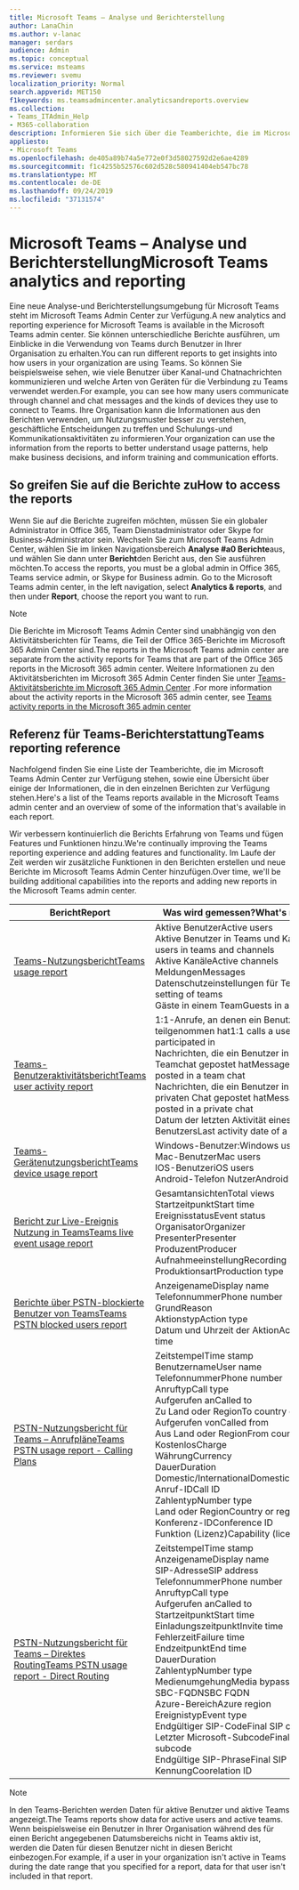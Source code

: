 ```yaml
---
title: Microsoft Teams – Analyse und Berichterstellung
author: LanaChin
ms.author: v-lanac
manager: serdars
audience: Admin
ms.topic: conceptual
ms.service: msteams
ms.reviewer: svemu
localization_priority: Normal
search.appverid: MET150
f1keywords: ms.teamsadmincenter.analyticsandreports.overview
ms.collection:
- Teams_ITAdmin_Help
- M365-collaboration
description: Informieren Sie sich über die Teamberichte, die im Microsoft Teams Admin Center zur Verfügung stehen.
appliesto:
- Microsoft Teams
ms.openlocfilehash: de405a89b74a5e772e0f3d58027592d2e6ae4289
ms.sourcegitcommit: f1c4255b52576c602d528c580941404eb547bc78
ms.translationtype: MT
ms.contentlocale: de-DE
ms.lasthandoff: 09/24/2019
ms.locfileid: "37131574"
---
```

# <a name="microsoft-teams-analytics-and-reporting"></a><span data-ttu-id="cf1ca-103">Microsoft Teams – Analyse und Berichterstellung</span><span class="sxs-lookup"><span data-stu-id="cf1ca-103">Microsoft Teams analytics and reporting</span></span>

<span data-ttu-id="cf1ca-104">Eine neue Analyse-und Berichterstellungsumgebung für Microsoft Teams steht im Microsoft Teams Admin Center zur Verfügung.</span><span class="sxs-lookup"><span data-stu-id="cf1ca-104">A new analytics and reporting experience for Microsoft Teams is available in the Microsoft Teams admin center.</span></span> <span data-ttu-id="cf1ca-105">Sie können unterschiedliche Berichte ausführen, um Einblicke in die Verwendung von Teams durch Benutzer in Ihrer Organisation zu erhalten.</span><span class="sxs-lookup"><span data-stu-id="cf1ca-105">You can run different reports to get insights into how users in your organization are using Teams.</span></span> <span data-ttu-id="cf1ca-106">So können Sie beispielsweise sehen, wie viele Benutzer über Kanal-und Chatnachrichten kommunizieren und welche Arten von Geräten für die Verbindung zu Teams verwendet werden.</span><span class="sxs-lookup"><span data-stu-id="cf1ca-106">For example, you can see how many users communicate through channel and chat messages and the kinds of devices they use to connect to Teams.</span></span> <span data-ttu-id="cf1ca-107">Ihre Organisation kann die Informationen aus den Berichten verwenden, um Nutzungsmuster besser zu verstehen, geschäftliche Entscheidungen zu treffen und Schulungs-und Kommunikationsaktivitäten zu informieren.</span><span class="sxs-lookup"><span data-stu-id="cf1ca-107">Your organization can use the information from the reports to better understand usage patterns, help make business decisions, and inform training and communication efforts.</span></span>

## <a name="how-to-access-the-reports"></a><span data-ttu-id="cf1ca-108">So greifen Sie auf die Berichte zu</span><span class="sxs-lookup"><span data-stu-id="cf1ca-108">How to access the reports</span></span>

<span data-ttu-id="cf1ca-109">Wenn Sie auf die Berichte zugreifen möchten, müssen Sie ein globaler Administrator in Office 365, Team Dienstadministrator oder Skype for Business-Administrator sein.  Wechseln Sie zum Microsoft Teams Admin Center, wählen Sie im linken Navigationsbereich **Analyse #a0 Berichte**aus, und wählen Sie dann unter **Bericht**den Bericht aus, den Sie ausführen möchten.</span><span class="sxs-lookup"><span data-stu-id="cf1ca-109">To access the reports, you must be a global admin in Office 365, Teams service admin, or Skype for Business admin.  Go to the Microsoft Teams admin center, in the left navigation, select **Analytics & reports**, and then under **Report**, choose the report you want to run.</span></span>

> [!NOTE]
> <span data-ttu-id="cf1ca-110">Die Berichte im Microsoft Teams Admin Center sind unabhängig von den Aktivitätsberichten für Teams, die Teil der Office 365-Berichte im Microsoft 365 Admin Center sind.</span><span class="sxs-lookup"><span data-stu-id="cf1ca-110">The reports in the Microsoft Teams admin center are separate from the activity reports for Teams that are part of the Office 365 reports in the Microsoft 365 admin center.</span></span> <span data-ttu-id="cf1ca-111">Weitere Informationen zu den Aktivitätsberichten im Microsoft 365 Admin Center finden Sie unter [Teams-Aktivitätsberichte im Microsoft 365 Admin Center](../teams-activity-reports.md) .</span><span class="sxs-lookup"><span data-stu-id="cf1ca-111">For more information about the activity reports in the Microsoft 365 admin center, see [Teams activity reports in the Microsoft 365 admin center](../teams-activity-reports.md)</span></span>

## <a name="teams-reporting-reference"></a><span data-ttu-id="cf1ca-112">Referenz für Teams-Berichterstattung</span><span class="sxs-lookup"><span data-stu-id="cf1ca-112">Teams reporting reference</span></span>

<span data-ttu-id="cf1ca-113">Nachfolgend finden Sie eine Liste der Teamberichte, die im Microsoft Teams Admin Center zur Verfügung stehen, sowie eine Übersicht über einige der Informationen, die in den einzelnen Berichten zur Verfügung stehen.</span><span class="sxs-lookup"><span data-stu-id="cf1ca-113">Here's a list of the Teams reports available in the Microsoft Teams admin center and an overview of some of the information that's available in each report.</span></span>

<span data-ttu-id="cf1ca-114">Wir verbessern kontinuierlich die Berichts Erfahrung von Teams und fügen Features und Funktionen hinzu.</span><span class="sxs-lookup"><span data-stu-id="cf1ca-114">We're continually improving the Teams reporting experience and adding features and functionality.</span></span> <span data-ttu-id="cf1ca-115">Im Laufe der Zeit werden wir zusätzliche Funktionen in den Berichten erstellen und neue Berichte im Microsoft Teams Admin Center hinzufügen.</span><span class="sxs-lookup"><span data-stu-id="cf1ca-115">Over time, we'll be building additional capabilities into the reports and adding new reports in the Microsoft Teams admin center.</span></span>

|<span data-ttu-id="cf1ca-116">Bericht</span><span class="sxs-lookup"><span data-stu-id="cf1ca-116">Report</span></span>  |<span data-ttu-id="cf1ca-117">Was wird gemessen?</span><span class="sxs-lookup"><span data-stu-id="cf1ca-117">What's measured?</span></span> |
|---------|---------|
|[<span data-ttu-id="cf1ca-118">Teams-Nutzungsbericht</span><span class="sxs-lookup"><span data-stu-id="cf1ca-118">Teams usage report</span></span>](teams-usage-report.md)  |  <span data-ttu-id="cf1ca-119">Aktive Benutzer</span><span class="sxs-lookup"><span data-stu-id="cf1ca-119">Active users</span></span><br/><span data-ttu-id="cf1ca-120">Aktive Benutzer in Teams und Kanälen</span><span class="sxs-lookup"><span data-stu-id="cf1ca-120">Active users in teams and channels</span></span><br/><span data-ttu-id="cf1ca-121">Aktive Kanäle</span><span class="sxs-lookup"><span data-stu-id="cf1ca-121">Active channels</span></span><br/><span data-ttu-id="cf1ca-122">Meldungen</span><span class="sxs-lookup"><span data-stu-id="cf1ca-122">Messages</span></span><br/><span data-ttu-id="cf1ca-123">Datenschutzeinstellungen für Teams</span><span class="sxs-lookup"><span data-stu-id="cf1ca-123">Privacy setting of  teams</span></span><br/><span data-ttu-id="cf1ca-124">Gäste in einem Team</span><span class="sxs-lookup"><span data-stu-id="cf1ca-124">Guests in a team</span></span>   |
|[<span data-ttu-id="cf1ca-125">Teams-Benutzeraktivitätsbericht</span><span class="sxs-lookup"><span data-stu-id="cf1ca-125">Teams user activity report</span></span>](user-activity-report.md)  |  <span data-ttu-id="cf1ca-126">1:1-Anrufe, an denen ein Benutzer teilgenommen hat</span><span class="sxs-lookup"><span data-stu-id="cf1ca-126">1:1 calls a user participated in</span></span><br/><span data-ttu-id="cf1ca-127">Nachrichten, die ein Benutzer in einem Teamchat gepostet hat</span><span class="sxs-lookup"><span data-stu-id="cf1ca-127">Messages a user posted in a team chat</span></span><br/><span data-ttu-id="cf1ca-128">Nachrichten, die ein Benutzer in einem privaten Chat gepostet hat</span><span class="sxs-lookup"><span data-stu-id="cf1ca-128">Messages a user posted in a private chat</span></span><br/><span data-ttu-id="cf1ca-129">Datum der letzten Aktivität eines Benutzers</span><span class="sxs-lookup"><span data-stu-id="cf1ca-129">Last activity date of a user</span></span>     |
|[<span data-ttu-id="cf1ca-130">Teams-Gerätenutzungsbericht</span><span class="sxs-lookup"><span data-stu-id="cf1ca-130">Teams device usage report</span></span>](device-usage-report.md)   |  <span data-ttu-id="cf1ca-131">Windows-Benutzer:</span><span class="sxs-lookup"><span data-stu-id="cf1ca-131">Windows users</span></span><br/><span data-ttu-id="cf1ca-132">Mac-Benutzer</span><span class="sxs-lookup"><span data-stu-id="cf1ca-132">Mac users</span></span><br/><span data-ttu-id="cf1ca-133">IOS-Benutzer</span><span class="sxs-lookup"><span data-stu-id="cf1ca-133">iOS users</span></span><br/><span data-ttu-id="cf1ca-134">Android-Telefon Nutzer</span><span class="sxs-lookup"><span data-stu-id="cf1ca-134">Android phone users</span></span>     |
|[<span data-ttu-id="cf1ca-135">Bericht zur Live-Ereignis Nutzung in Teams</span><span class="sxs-lookup"><span data-stu-id="cf1ca-135">Teams live event usage report</span></span>](teams-live-event-usage-report.md)   |  <span data-ttu-id="cf1ca-136">Gesamtansichten</span><span class="sxs-lookup"><span data-stu-id="cf1ca-136">Total views</span></span><br><span data-ttu-id="cf1ca-137">Startzeitpunkt</span><span class="sxs-lookup"><span data-stu-id="cf1ca-137">Start time</span></span><br><span data-ttu-id="cf1ca-138">Ereignisstatus</span><span class="sxs-lookup"><span data-stu-id="cf1ca-138">Event status</span></span><br><span data-ttu-id="cf1ca-139">Organisator</span><span class="sxs-lookup"><span data-stu-id="cf1ca-139">Organizer</span></span><br><span data-ttu-id="cf1ca-140">Presenter</span><span class="sxs-lookup"><span data-stu-id="cf1ca-140">Presenter</span></span><br><span data-ttu-id="cf1ca-141">Produzent</span><span class="sxs-lookup"><span data-stu-id="cf1ca-141">Producer</span></span><br><span data-ttu-id="cf1ca-142">Aufnahmeeinstellung</span><span class="sxs-lookup"><span data-stu-id="cf1ca-142">Recording setting</span></span><br><span data-ttu-id="cf1ca-143">Produktionsart</span><span class="sxs-lookup"><span data-stu-id="cf1ca-143">Production type</span></span>    |
|[<span data-ttu-id="cf1ca-144">Berichte über PSTN-blockierte Benutzer von Teams</span><span class="sxs-lookup"><span data-stu-id="cf1ca-144">Teams PSTN blocked users report</span></span>](pstn-blocked-users-report.md)   |  <span data-ttu-id="cf1ca-145">Anzeigename</span><span class="sxs-lookup"><span data-stu-id="cf1ca-145">Display name</span></span><br><span data-ttu-id="cf1ca-146">Telefonnummer</span><span class="sxs-lookup"><span data-stu-id="cf1ca-146">Phone number</span></span><br><span data-ttu-id="cf1ca-147">Grund</span><span class="sxs-lookup"><span data-stu-id="cf1ca-147">Reason</span></span><br><span data-ttu-id="cf1ca-148">Aktionstyp</span><span class="sxs-lookup"><span data-stu-id="cf1ca-148">Action type</span></span><br><span data-ttu-id="cf1ca-149">Datum und Uhrzeit der Aktion</span><span class="sxs-lookup"><span data-stu-id="cf1ca-149">Action date and time</span></span>   |
|[<span data-ttu-id="cf1ca-150">PSTN-Nutzungsbericht für Teams – Anrufpläne</span><span class="sxs-lookup"><span data-stu-id="cf1ca-150">Teams PSTN usage report - Calling Plans</span></span>](pstn-usage-report.md#calling-plans)|  <span data-ttu-id="cf1ca-151">Zeitstempel</span><span class="sxs-lookup"><span data-stu-id="cf1ca-151">Time stamp</span></span><br><span data-ttu-id="cf1ca-152">Benutzername</span><span class="sxs-lookup"><span data-stu-id="cf1ca-152">User name</span></span><br><span data-ttu-id="cf1ca-153">Telefonnummer</span><span class="sxs-lookup"><span data-stu-id="cf1ca-153">Phone number</span></span><br><span data-ttu-id="cf1ca-154">Anruftyp</span><span class="sxs-lookup"><span data-stu-id="cf1ca-154">Call type</span></span> <br><span data-ttu-id="cf1ca-155">Aufgerufen an</span><span class="sxs-lookup"><span data-stu-id="cf1ca-155">Called to</span></span><br><span data-ttu-id="cf1ca-156">Zu Land oder Region</span><span class="sxs-lookup"><span data-stu-id="cf1ca-156">To country or region</span></span> <br><span data-ttu-id="cf1ca-157">Aufgerufen von</span><span class="sxs-lookup"><span data-stu-id="cf1ca-157">Called from</span></span> <br><span data-ttu-id="cf1ca-158">Aus Land oder Region</span><span class="sxs-lookup"><span data-stu-id="cf1ca-158">From country or region</span></span><br><span data-ttu-id="cf1ca-159">Kostenlos</span><span class="sxs-lookup"><span data-stu-id="cf1ca-159">Charge</span></span><br><span data-ttu-id="cf1ca-160">Währung</span><span class="sxs-lookup"><span data-stu-id="cf1ca-160">Currency</span></span><br><span data-ttu-id="cf1ca-161">Dauer</span><span class="sxs-lookup"><span data-stu-id="cf1ca-161">Duration</span></span><br><span data-ttu-id="cf1ca-162">Domestic/International</span><span class="sxs-lookup"><span data-stu-id="cf1ca-162">Domestic/International</span></span><br><span data-ttu-id="cf1ca-163">Anruf-ID</span><span class="sxs-lookup"><span data-stu-id="cf1ca-163">Call ID</span></span><br><span data-ttu-id="cf1ca-164">Zahlentyp</span><span class="sxs-lookup"><span data-stu-id="cf1ca-164">Number type</span></span><br><span data-ttu-id="cf1ca-165">Land oder Region</span><span class="sxs-lookup"><span data-stu-id="cf1ca-165">Country or region</span></span><br><span data-ttu-id="cf1ca-166">Konferenz-ID</span><span class="sxs-lookup"><span data-stu-id="cf1ca-166">Conference ID</span></span><br><span data-ttu-id="cf1ca-167">Funktion (Lizenz)</span><span class="sxs-lookup"><span data-stu-id="cf1ca-167">Capability (license)</span></span>|
|[<span data-ttu-id="cf1ca-168">PSTN-Nutzungsbericht für Teams – Direktes Routing</span><span class="sxs-lookup"><span data-stu-id="cf1ca-168">Teams PSTN usage report - Direct Routing</span></span>](pstn-usage-report.md#direct-routing)  |  <span data-ttu-id="cf1ca-169">Zeitstempel</span><span class="sxs-lookup"><span data-stu-id="cf1ca-169">Time stamp</span></span><br><span data-ttu-id="cf1ca-170">Anzeigename</span><span class="sxs-lookup"><span data-stu-id="cf1ca-170">Display name</span></span><br><span data-ttu-id="cf1ca-171">SIP-Adresse</span><span class="sxs-lookup"><span data-stu-id="cf1ca-171">SIP address</span></span><br><span data-ttu-id="cf1ca-172">Telefonnummer</span><span class="sxs-lookup"><span data-stu-id="cf1ca-172">Phone number</span></span> <br><span data-ttu-id="cf1ca-173">Anruftyp</span><span class="sxs-lookup"><span data-stu-id="cf1ca-173">Call type</span></span><br><span data-ttu-id="cf1ca-174">Aufgerufen an</span><span class="sxs-lookup"><span data-stu-id="cf1ca-174">Called to</span></span><br><span data-ttu-id="cf1ca-175">Startzeitpunkt</span><span class="sxs-lookup"><span data-stu-id="cf1ca-175">Start time</span></span><br><span data-ttu-id="cf1ca-176">Einladungszeitpunkt</span><span class="sxs-lookup"><span data-stu-id="cf1ca-176">Invite time</span></span><br><span data-ttu-id="cf1ca-177">Fehlerzeit</span><span class="sxs-lookup"><span data-stu-id="cf1ca-177">Failure time</span></span><br><span data-ttu-id="cf1ca-178">Endzeitpunkt</span><span class="sxs-lookup"><span data-stu-id="cf1ca-178">End time</span></span><br><span data-ttu-id="cf1ca-179">Dauer</span><span class="sxs-lookup"><span data-stu-id="cf1ca-179">Duration</span></span><br><span data-ttu-id="cf1ca-180">Zahlentyp</span><span class="sxs-lookup"><span data-stu-id="cf1ca-180">Number type</span></span><br><span data-ttu-id="cf1ca-181">Medienumgehung</span><span class="sxs-lookup"><span data-stu-id="cf1ca-181">Media bypass</span></span><br><span data-ttu-id="cf1ca-182">SBC-FQDN</span><span class="sxs-lookup"><span data-stu-id="cf1ca-182">SBC FQDN</span></span><br><span data-ttu-id="cf1ca-183">Azure-Bereich</span><span class="sxs-lookup"><span data-stu-id="cf1ca-183">Azure region</span></span><br><span data-ttu-id="cf1ca-184">Ereignistyp</span><span class="sxs-lookup"><span data-stu-id="cf1ca-184">Event type</span></span><br><span data-ttu-id="cf1ca-185">Endgültiger SIP-Code</span><span class="sxs-lookup"><span data-stu-id="cf1ca-185">Final SIP code</span></span><br><span data-ttu-id="cf1ca-186">Letzter Microsoft-Subcode</span><span class="sxs-lookup"><span data-stu-id="cf1ca-186">Final Microsoft subcode</span></span><br><span data-ttu-id="cf1ca-187">Endgültige SIP-Phrase</span><span class="sxs-lookup"><span data-stu-id="cf1ca-187">Final SIP phrase</span></span><br><span data-ttu-id="cf1ca-188">Kennung</span><span class="sxs-lookup"><span data-stu-id="cf1ca-188">Coorelation ID</span></span>  |

> [!NOTE]
> <span data-ttu-id="cf1ca-189">In den Teams-Berichten werden Daten für aktive Benutzer und aktive Teams angezeigt.</span><span class="sxs-lookup"><span data-stu-id="cf1ca-189">The Teams reports show data for active users and active teams.</span></span> <span data-ttu-id="cf1ca-190">Wenn beispielsweise ein Benutzer in Ihrer Organisation während des für einen Bericht angegebenen Datumsbereichs nicht in Teams aktiv ist, werden die Daten für diesen Benutzer nicht in diesen Bericht einbezogen.</span><span class="sxs-lookup"><span data-stu-id="cf1ca-190">For example, if a user in your organization isn't active in Teams during the date range that you specified for a report, data for that user isn't included in that report.</span></span>
